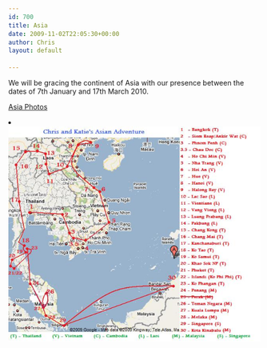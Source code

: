 ```yaml
---
id: 700
title: Asia
date: 2009-11-02T22:05:30+00:00
author: Chris
layout: default

---
```


<p> We will be gracing the continent of Asia with our presence between the dates of 7th January and 17th March 2010. </p>
<p><a href="/asia-photos">Asia Photos</a></p>

<li><img src="/assets/img/Asia2.jpg" alt="The South East Asia leg"/></li>
